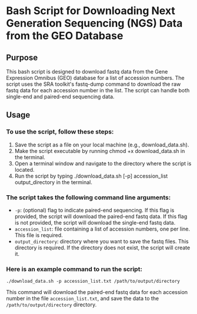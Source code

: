 # Bash Script for Downloading Next Generation Sequencing (NGS) Data from the GEO Database 

## Purpose

This bash script is designed to download fastq data from the Gene Expression Omnibus (GEO) database for a list of accession numbers. The script uses the SRA toolkit's fastq-dump command to download the raw fastq data for each accession number in the list. The script can handle both single-end and paired-end sequencing data.

## Usage
### To use the script, follow these steps:

1. Save the script as a file on your local machine (e.g., download_data.sh).
2. Make the script executable by running chmod +x download_data.sh in the terminal.
3. Open a terminal window and navigate to the directory where the script is located.
4. Run the script by typing ./download_data.sh [-p] accession_list output_directory in the terminal.

### The script takes the following command line arguments:

* `-p`: (optional) flag to indicate paired-end sequencing. If this flag is provided, the script will download the paired-end fastq data. If this flag is not provided, the script will download the single-end fastq data.
* `accession_list`: file containing a list of accession numbers, one per line. This file is required.
* `output_directory`: directory where you want to save the fastq files. This directory is required. If the directory does not exist, the script will create it.

### Here is an example command to run the script:
`./download_data.sh -p accession_list.txt /path/to/output/directory`

This command will download the paired-end fastq data for each accession number in the file `accession_list.txt`, and save the data to the `/path/to/output/directory` directory.
